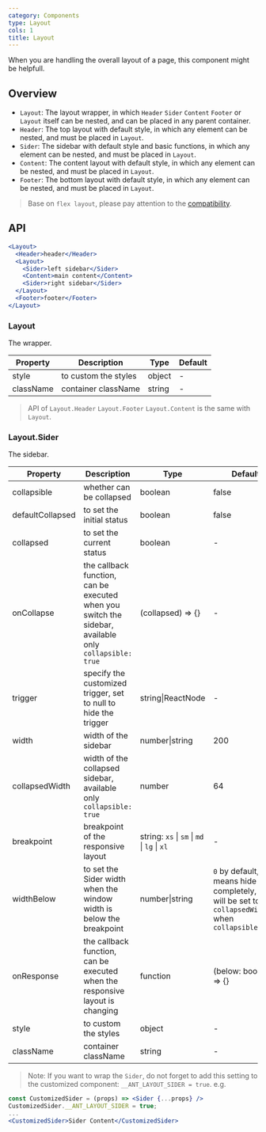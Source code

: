 ```yaml
---
category: Components
type: Layout
cols: 1
title: Layout
---
```


When you are handling the overall layout of a page, this component might be helpfull.

## Overview

- `Layout`: The layout wrapper, in which `Header` `Sider` `Content` `Footer` or `Layout` itself can be nested, and can be placed in any parent container.
- `Header`: The top layout with default style, in which any element can be nested, and must be placed in `Layout`.
- `Sider`: The sidebar with default style and basic functions, in which any element can be nested, and must be placed in `Layout`.
- `Content`: The content layout with default style, in which any element can be nested, and must be placed in `Layout`.
- `Footer`: The bottom layout with default style, in which any element can be nested, and must be placed in `Layout`.

> Base on `flex layout`, please pay attention to the [compatibility](http://caniuse.com/#search=flex).

## API

```jsx
<Layout>
  <Header>header</Header>
  <Layout>
    <Sider>left sidebar</Sider>
    <Content>main content</Content>
    <Sider>right sidebar</Sider>
  </Layout>
  <Footer>footer</Footer>
</Layout>
```

### Layout

The wrapper.

Property | Description | Type | Default
-----|-----|-----|------
style | to custom the styles | object | -
className | container className | string | -

> API of `Layout.Header` `Layout.Footer` `Layout.Content` is the same with `Layout`.

### Layout.Sider

The sidebar.

Property | Description | Type | Default
-----|-----|-----|------
collapsible | whether can be collapsed | boolean | false
defaultCollapsed | to set the initial status | boolean | false  |
collapsed | to set the current status | boolean | -
onCollapse | the callback function, can be executed when you switch the sidebar, available only `collapsible: true` | (collapsed) => {}  | -
trigger | specify the customized trigger, set to null to hide the trigger | string\|ReactNode| - |
width | width of the sidebar | number\|string | 200
collapsedWidth | width of the collapsed sidebar, available only `collapsible: true` | number | 64
breakpoint | breakpoint of the responsive layout | string: `xs` \| `sm` \| `md` \| `lg` \| `xl` | - |
widthBelow | to set the Sider width when the window width is below the breakpoint | number\|string | `0` by default, means hide completely, and will be set to `collapsedWidth` when `collapsible=true`
onResponse | the callback function, can be executed when the responsive layout is changing | function | (below: boolean) => {}
style | to custom the styles | object | -
className | container className | string | -

> Note: If you want to wrap the `Sider`, do not forget to add this setting to the customized component: `__ANT_LAYOUT_SIDER = true`. e.g.

```jsx
const CustomizedSider = (props) => <Sider {...props} />
CustomizedSider.__ANT_LAYOUT_SIDER = true;
...
<CustomizedSider>Sider Content</CustomizedSider>
```
